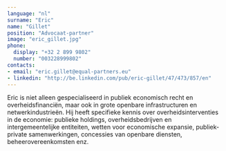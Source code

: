 ```yaml
---
language: "nl"
surname: "Eric"
name: "Gillet"
position: "Advocaat-partner"
image: "eric_gillet.jpg"
phone:
  display: "+32 2 899 9802"
  number: "003228999802"
contacts:
- email: "eric.gillet@equal-partners.eu"
- linkedin: "http://be.linkedin.com/pub/eric-gillet/47/473/857/en"
---
```

Eric is niet alleen gespecialiseerd in publiek economisch recht en overheidsfinanciën, maar ook in grote openbare infrastructuren en netwerkindustrieën. Hij heeft specifieke kennis over overheidsinterventies in de economie: publieke holdings, overheidsbedrijven en intergemeentelijke entiteiten, wetten voor economische expansie, publiek-private samenwerkingen, concessies van openbare diensten, beheerovereenkomsten enz.
